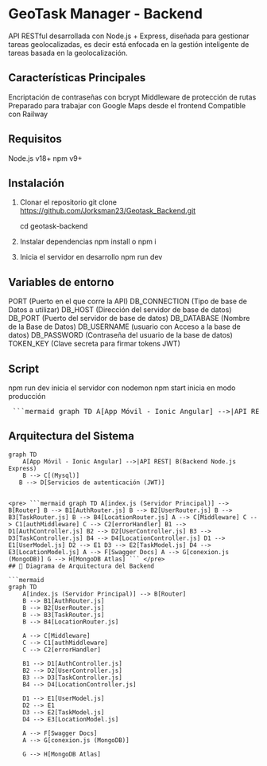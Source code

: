 # GeoTask Manager - Backend
API RESTful desarrollada con Node.js + Express, diseñada para gestionar tareas geolocalizadas,
es decir está enfocada en la gestión inteligente de tareas basada en la geolocalización.
## Características Principales
Encriptación de contraseñas con bcrypt
Middleware de protección de rutas
Preparado para trabajar con Google Maps desde el frontend
Compatible con Railway
## Requisitos
Node.js v18+
npm v9+
## Instalación
1. Clonar el repositorio
   git clone https://github.com/Jorksman23/Geotask_Backend.git

   cd geotask-backend
2. Instalar dependencias
   npm install o npm i
3. Inicia el servidor en desarrollo
   npm run dev
## Variables de entorno
PORT (Puerto en el que corre la API)
DB_CONNECTION (Tipo de base de Datos a utilizar)
DB_HOST (Dirección del servidor de base de datos)
DB_PORT (Puerto del servidor de base de datos)
DB_DATABASE (Nombre de la Base de Datos)
DB_USERNAME (usuario con Acceso a la base de datos)
DB_PASSWORD (Contraseña del usuario de la base de datos) 
TOKEN_KEY (Clave secreta para firmar tokens JWT)
## Script 
npm run dev inicia el servidor con nodemon
npm start inicia en modo producción



<pre> ```mermaid graph TD A[App Móvil - Ionic Angular] -->|API REST| B(Backend Node.js Express) B --> C[(Mysql)] B --> D[Servicios de autenticación (JWT)] ``` </pre>

## Arquitectura del Sistema

```mermaid
graph TD
    A[App Móvil - Ionic Angular] -->|API REST| B(Backend Node.js Express)
    B --> C[(Mysql)]
   B --> D[Servicios de autenticación (JWT)]


<pre> ```mermaid graph TD A[index.js (Servidor Principal)] --> B[Router] B --> B1[AuthRouter.js] B --> B2[UserRouter.js] B --> B3[TaskRouter.js] B --> B4[LocationRouter.js] A --> C[Middleware] C --> C1[authMiddleware] C --> C2[errorHandler] B1 --> D1[AuthController.js] B2 --> D2[UserController.js] B3 --> D3[TaskController.js] B4 --> D4[LocationController.js] D1 --> E1[UserModel.js] D2 --> E1 D3 --> E2[TaskModel.js] D4 --> E3[LocationModel.js] A --> F[Swagger Docs] A --> G[conexion.js (MongoDB)] G --> H[MongoDB Atlas] ``` </pre>
## 🧩 Diagrama de Arquitectura del Backend

```mermaid
graph TD
    A[index.js (Servidor Principal)] --> B[Router]
    B --> B1[AuthRouter.js]
    B --> B2[UserRouter.js]
    B --> B3[TaskRouter.js]
    B --> B4[LocationRouter.js]

    A --> C[Middleware]
    C --> C1[authMiddleware]
    C --> C2[errorHandler]

    B1 --> D1[AuthController.js]
    B2 --> D2[UserController.js]
    B3 --> D3[TaskController.js]
    B4 --> D4[LocationController.js]

    D1 --> E1[UserModel.js]
    D2 --> E1
    D3 --> E2[TaskModel.js]
    D4 --> E3[LocationModel.js]

    A --> F[Swagger Docs]
    A --> G[conexion.js (MongoDB)]

    G --> H[MongoDB Atlas]

